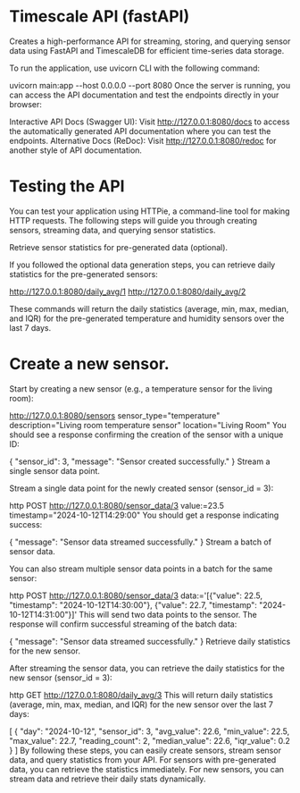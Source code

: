 # Timescale API (fastAPI)


Creates a high-performance API for streaming, storing, and querying sensor data using FastAPI and TimescaleDB for efficient time-series data storage.


To run the application, use uvicorn CLI with the following command:

uvicorn main:app --host 0.0.0.0 --port 8080
Once the server is running, you can access the API documentation and test the endpoints directly in your browser:

Interactive API Docs (Swagger UI):
Visit http://127.0.0.1:8080/docs to access the automatically generated API documentation where you can test the endpoints.
Alternative Docs (ReDoc):
Visit http://127.0.0.1:8080/redoc for another style of API documentation.


# Testing the API
You can test your application using HTTPie, a command-line tool for making HTTP requests. The following steps will guide you through creating sensors, streaming data, and querying sensor statistics.

Retrieve sensor statistics for pre-generated data (optional).

If you followed the optional data generation steps, you can retrieve daily statistics for the pre-generated sensors:

http://127.0.0.1:8080/daily_avg/1
http://127.0.0.1:8080/daily_avg/2

These commands will return the daily statistics (average, min, max, median, and IQR) for the pre-generated temperature and humidity sensors over the last 7 days.

# Create a new sensor.

Start by creating a new sensor (e.g., a temperature sensor for the living room):

http://127.0.0.1:8080/sensors sensor_type="temperature" description="Living room temperature sensor" location="Living Room"
You should see a response confirming the creation of the sensor with a unique ID:

{
  "sensor_id": 3,
  "message": "Sensor created successfully."
}
Stream a single sensor data point.

Stream a single data point for the newly created sensor (sensor_id = 3):

http POST http://127.0.0.1:8080/sensor_data/3 value:=23.5 timestamp="2024-10-12T14:29:00"
You should get a response indicating success:

{
  "message": "Sensor data streamed successfully."
}
Stream a batch of sensor data.

You can also stream multiple sensor data points in a batch for the same sensor:

http POST http://127.0.0.1:8080/sensor_data/3 data:='[{"value": 22.5, "timestamp": "2024-10-12T14:30:00"}, {"value": 22.7, "timestamp": "2024-10-12T14:31:00"}]'
This will send two data points to the sensor. The response will confirm successful streaming of the batch data:

{
  "message": "Sensor data streamed successfully."
}
Retrieve daily statistics for the new sensor.

After streaming the sensor data, you can retrieve the daily statistics for the new sensor (sensor_id = 3):

http GET http://127.0.0.1:8080/daily_avg/3
This will return daily statistics (average, min, max, median, and IQR) for the new sensor over the last 7 days:

[
  {
    "day": "2024-10-12",
    "sensor_id": 3,
    "avg_value": 22.6,
    "min_value": 22.5,
    "max_value": 22.7,
    "reading_count": 2,
    "median_value": 22.6,
    "iqr_value": 0.2
  }
]
By following these steps, you can easily create sensors, stream sensor data, and query statistics from your API. For sensors with pre-generated data, you can retrieve the statistics immediately. For new sensors, you can stream data and retrieve their daily stats dynamically.